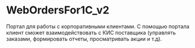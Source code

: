 # WebOrdersFor1C_v2
Портал для работы с корпоративными клиентами. С помощью портала клиент сможет взаимодействовать с КИС поставщика (управлять заказами, формировать отчеты, просматривать акции и т.д).
